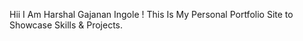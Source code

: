 Hii I Am Harshal Gajanan Ingole ! This Is My Personal Portfolio Site to Showcase Skills & Projects.
